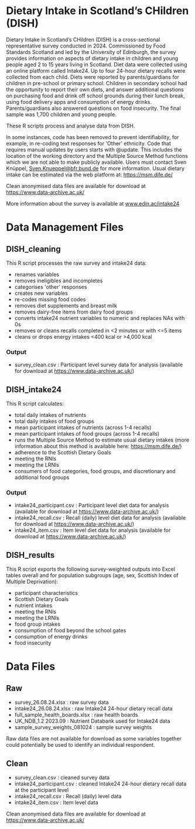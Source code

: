 # Dietary Intake in Scotland’s CHildren (DISH)

Dietary Intake in Scotland’s CHildren (DISH) is a cross-sectional representative survey conducted in 2024. Commissioned by Food Standards Scotland and led by the University of Edinburgh, the survey provides information on aspects of dietary intake in children and young people aged 2 to 15 years living in Scotland. Diet data were collected using an online platform called Intake24. Up to four 24-hour dietary recalls were collected from each child. Diets were reported by parents/guardians for children in pre-school or primary school. Children in secondary school had the opportunity to report their own diets, and answer additional questions on purchasing food and drink off school grounds during their lunch break, using food delivery apps and consumption of energy drinks. Parents/guardians also answered questions on food insecurity. The final sample was 1,700 children and young people.

These R scripts process and analyse data from DISH. 

In some instances, code has been removed to prevent identifiability, for example, in re-coding text responses for 'Other' ethnicity. Code that requires manual updates by users starts with @update. This includes the location of the working directory and the Multiple Source Method functions which we are not able to make publicly available. Users must contact Sven Knüppel, Sven.Knueppel@bfr.bund.de for more information. Usual dietary intake can be estimated via the web platform at: https://msm.dife.de/

Clean anonymised data files are available for download at https://www.data-archive.ac.uk/

More information about the survey is available at www.edin.ac/intake24

# Data Management Files
## DISH_cleaning

This R script processes the raw survey and intake24 data: 
- renames variables 
- removes ineligibles and incompletes
- categorises 'other' responses
- creates new variables
- re-codes missing food codes
- removes diet supplements and breast milk
- removes dairy-free items from dairy food groups
- converts intake24 nutrient variables to numeric and replaces NAs with 0s
- removes or cleans recalls completed in <2 minutes or with <=5 items
- cleans or drops energy intakes <400 kcal or >4,000 kcal

### Output
- survey_clean.csv : Participant level survey data for analysis (available for download at https://www.data-archive.ac.uk/)
  
## DISH_intake24

This R script calculates:
- total daily intakes of nutrients
- total daily intakes of food groups
- mean participant intakes of nutrients (across 1-4 recalls)
- mean participant intakes of food groups (across 1-4 recalls)
- runs the Multiple Source Method to estimate usual dietary intakes (more information about this method is available here: https://msm.dife.de/)
- adherence to the Scottish Dietary Goals
- meeting the RNIs
- meeting the LRNIs
- consumers of food categories, food groups, and discretionary and additional food groups

### Output
- intake24_participant.csv : Participant level diet data for analysis (available for download at https://www.data-archive.ac.uk/)
- intake24_recall.csv : Recall (daily) level diet data for analysis (available for download at https://www.data-archive.ac.uk/)
- intake24_item.csv : Item level diet data for analysis (available for download at https://www.data-archive.ac.uk/)

## DISH_results

This R script exports the following survey-weighted outputs into Excel tables overall and for population subgroups (age, sex, Scottish Index of Multiple Deprivation):
- participant characteristics
- Scottish Dietary Goals
- nutrient intakes
- meeting the RNIs
- meeting the LRNIs
- food group intakes
- consumption of food beyond the school gates
- consumption of energy drinks
- food insecurity


# Data Files
## Raw

- survey_26.08.24.xlsx : raw survey data
- intake24_26.08.24.xlsx : raw Intake24 24-hour dietary recall data
- full_sample_health_boards.xlsx : raw health boards
- UK_NDB_1.2 2023.09 : Nutrient Databank used for Intake24 data
- sample_survey_weights_081024 : sample survey weights

Raw data files are not available for download as some variables together could potentially be used to identify an individual respondent. 

## Clean

- survey_clean.csv : cleaned survey data
- intake24_participant.csv : cleaned Intake24 24-hour dietary recall data at the participant level
- intake24_recall.csv : Recall (daily) level data
- intake24_item.csv : Item level data

Clean anonymised data files are available for download at https://www.data-archive.ac.uk/
